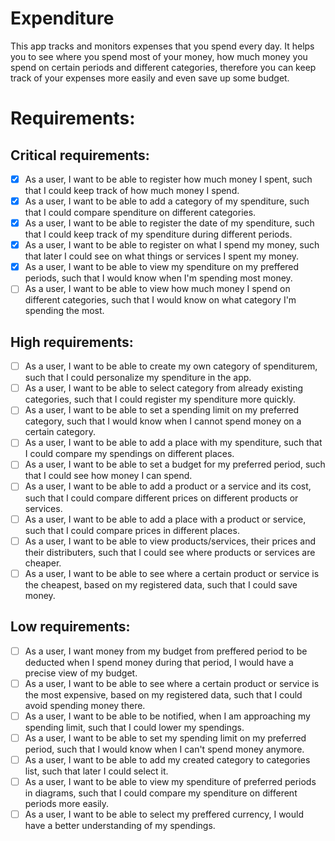 # Expenditure
This app tracks and monitors expenses that you spend every day. It helps you to see where you spend most of your money, how much money you spend on certain periods and different categories, therefore you can keep track of your expenses more easily and even save up some budget.

# Requirements:

## Critical requirements:

- [x] As a user, I want to be able to register how much money I spent, such that I could keep track of how much money I spend.
- [x] As a user, I want to be able to add a category of my spenditure, such that I could compare spenditure on different categories.
- [x] As a user, I want to be able to register the date of my spenditure, such that I could keep track of my spenditure during different periods.
- [x] As a user, I want to be able to register on what I spend my money, such that later I could see on what things or services I spent my money.
- [x] As a user, I want to be able to view my spenditure on my preffered periods, such that I would know when I'm spending most money.
- [ ] As a user, I want to be able to view how much money I spend on different categories, such that I would know on what category I'm spending the most.

## High requirements:

- [ ] As a user, I want to be able to create my own category of spenditurem, such that I could personalize my spenditure in the app.
- [ ] As a user, I want to be able to select category from already existing categories, such that I could register my spenditure more quickly.
- [ ] As a user, I want to be able to set a spending limit on my preferred category, such that I would know when I cannot spend money on a certain category.
- [ ] As a user, I want to be able to add a place with my spenditure, such that I could compare my spendings on different places.
- [ ] As a user, I want to be able to set a budget for my preferred period, such that I could see how money I can spend.
- [ ] As a user, I want to be able to add a product or a service and its cost, such that I could compare different prices on different products or services.
- [ ] As a user, I want to be able to add a place with a product or service, such that I could compare prices in different places.
- [ ] As a user, I want to be able to view products/services, their prices and their distributers, such that I could see where products or services are cheaper.
- [ ] As a user, I want to be able to see where a certain product or service is the cheapest, based on my registered data, such that I could save money.

## Low requirements:

- [ ] As a user, I want money from my budget from preffered period to be deducted when I spend money during that period, I would have a precise view of my budget.
- [ ] As a user, I want to be able to see where a certain product or service is the most expensive, based on my registered data, such that I could avoid spending money there.
- [ ] As a user, I want to be able to be notified, when I am approaching my spending limit, such that I could lower my spendings.
- [ ] As a user, I want to be able to set my spending limit on my preferred period, such that I would know when I can't spend money anymore.
- [ ] As a user, I want to be able to add my created category to categories list, such that later I could select it.
- [ ] As a user, I want to be able to view my spenditure of preferred periods in diagrams, such that I could compare my spenditure on different periods more easily.
- [ ] As a user, I want to be able to select my preffered currency, I would have a better understanding of my spendings.
